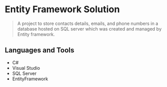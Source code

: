 # Entity Framework Solution

>  A project to store contacts details, emails, and phone numbers in a database hosted on SQL server which was created and managed by Entity framework. 

## Languages and Tools
- C#
- Visual Studio
- SQL Server
- EntityFramework

